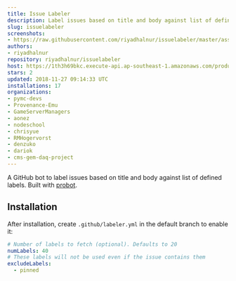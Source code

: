 ```yaml
---
title: Issue Labeler
description: Label issues based on title and body against list of defined labels.
slug: issuelabeler
screenshots:
- https://raw.githubusercontent.com/riyadhalnur/issuelabeler/master/assets/screenshot.png
authors:
- riyadhalnur
repository: riyadhalnur/issuelabeler
host: https://1th3h69bkc.execute-api.ap-southeast-1.amazonaws.com/production
stars: 2
updated: 2018-11-27 09:14:33 UTC
installations: 17
organizations:
- pymc-devs
- Provenance-Emu
- GameServerManagers
- aonez
- nodeschool
- chrisyue
- RMHogervorst
- denzuko
- dariok
- cms-gem-daq-project
---
```


A GitHub bot to label issues based on title and body against list of defined labels. Built with [probot](https://github.com/probot/probot).  

## Installation  
After installation, create `.github/labeler.yml` in the default branch to enable it:

```yml
# Number of labels to fetch (optional). Defaults to 20
numLabels: 40
# These labels will not be used even if the issue contains them
excludeLabels:
  - pinned
```  
